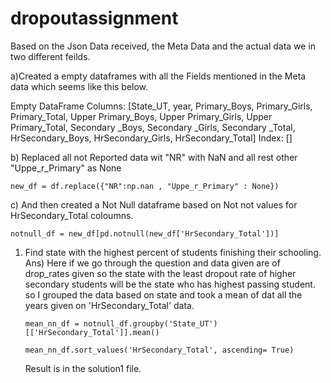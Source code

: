 # dropoutassignment
Based on the Json Data received, the Meta Data and the actual data we in two different feilds. 

a)Created a empty dataframes with all the Fields mentioned in the Meta data which seems like this below.

Empty DataFrame
  Columns: [State_UT,  year, Primary_Boys, Primary_Girls, Primary_Total, Upper Primary_Boys, Upper Primary_Girls, Upper Primary_Total,   Secondary _Boys, Secondary _Girls, Secondary _Total, HrSecondary_Boys, HrSecondary_Girls, HrSecondary_Total]
Index: []

b) Replaced all not Reported data wit "NR" with NaN and all rest other "Uppe_r_Primary" as None
   
    new_df = df.replace({"NR":np.nan , "Uppe_r_Primary" : None})

c) And then created a Not Null dataframe based on Not not values for HrSecondary_Total coloumns.

    notnull_df = new_df[pd.notnull(new_df['HrSecondary_Total'])]

1) Find state with the highest percent of students finishing their schooling.
Ans) Here if we go through the question and data given are of drop_rates given so the state with the least dropout rate of higher
     secondary students will be the state who has highest passing student. so I grouped the data based on state and  took a mean of 
     dat all the years given on 'HrSecondary_Total' data.
     
       mean_nn_df = notnull_df.groupby('State_UT')[['HrSecondary_Total']].mean()

       mean_nn_df.sort_values('HrSecondary_Total', ascending= True)

   Result is in the solution1 file.
	
       
